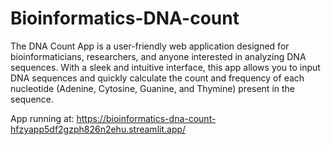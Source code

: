 # Bioinformatics-DNA-count
The DNA Count App is a user-friendly web application designed for bioinformaticians, researchers, and anyone interested in analyzing DNA sequences. With a sleek and intuitive interface, this app allows you to input DNA sequences and quickly calculate the count and frequency of each nucleotide (Adenine, Cytosine, Guanine, and Thymine) present in the sequence.

App running at: https://bioinformatics-dna-count-hfzyapp5df2gzph826n2ehu.streamlit.app/
